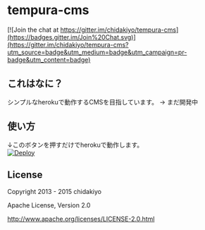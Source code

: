 tempura-cms
====

[![Join the chat at https://gitter.im/chidakiyo/tempura-cms](https://badges.gitter.im/Join%20Chat.svg)](https://gitter.im/chidakiyo/tempura-cms?utm_source=badge&utm_medium=badge&utm_campaign=pr-badge&utm_content=badge)

## これはなに？

シンプルなherokuで動作するCMSを目指しています。
→ まだ開発中

## 使い方

↓このボタンを押すだけでherokuで動作します。  
[![Deploy](https://www.herokucdn.com/deploy/button.png)](https://heroku.com/deploy)

## License

Copyright 2013 - 2015 chidakiyo

Apache License, Version 2.0

http://www.apache.org/licenses/LICENSE-2.0.html
